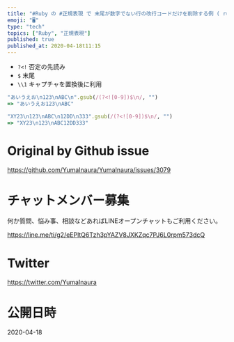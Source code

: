 ```yaml
---
title: "#Ruby の #正規表現 で 末尾が数字でない行の改行コードだけを削除する例 ( ruby remove with regexp not "
emoji: "🖥"
type: "tech"
topics: ["Ruby", "正規表現"]
published: true
published_at: 2020-04-18t11:15
---
```


- `?<!` 否定の先読み
- `$` 末尾
- `\\1` キャプチャを置換後に利用

```rb
"あいうえお\n123\nABC\n".gsub(/(?<![0-9])$\n/, "")
=> "あいうえお123\nABC"
```

```rb
"XY23\n123\nABC\n12DD\n333".gsub(/(?<![0-9])$\n/, "")
=> "XY23\n123\nABC12DD333"
```

# Original by Github issue

https://github.com/YumaInaura/YumaInaura/issues/3079








<!-- Update From Qiita API -->

# チャットメンバー募集


何か質問、悩み事、相談などあればLINEオープンチャットもご利用ください。

https://line.me/ti/g2/eEPltQ6Tzh3pYAZV8JXKZqc7PJ6L0rpm573dcQ





# Twitter


https://twitter.com/YumaInaura


<!-- Update From Qiita API -->



# 公開日時

2020-04-18
